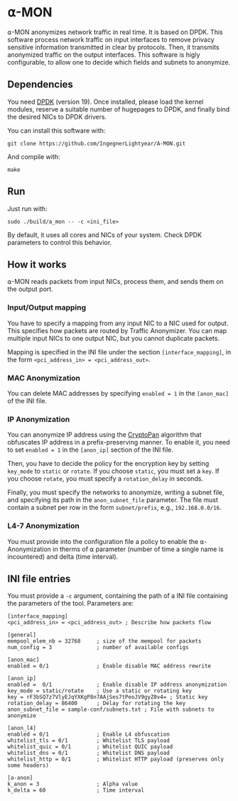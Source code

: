 # ⍺-MON
⍺-MON anonymizes network traffic in real time. It is based on DPDK.
This software process network traffic on input interfaces to remove privacy sensitive information transmitted in clear by protocols.
Then, it transmits anonymized traffic on the output interfaces.
This software is higly configurable, to allow one to decide which fields and subnets to anonymize. 

## Dependencies

You need [DPDK](http://dpdk.org/) (version 19).
Once installed, please load the kernel modules, reserve a suitable number of hugepages to DPDK, and finally bind the desired NICs to DPDK drivers.

You can install this software with:
``` 
git clone https://github.com/IngegnerLightyear/A-MON.git
```

And compile with:
```
make
```

## Run
Just run with:
```
sudo ./build/a_mon -- -c <ini_file>
```

By default, it uses all cores and NICs of your system. Check DPDK parameters to control this behavior.

## How it works

⍺-MON reads packets from input NICs, process them, and sends them on the output port.

### Input/Output mapping

You have to specify a mapping from any input NIC to a NIC used for output. This specifies how packets are routed by Traffic Anonymizer.
You can map multiple input NICs to one output NIC, but you cannot duplicate packets.

Mapping is specified in the INI file under the section `[interface_mapping]`, in the form `<pci_address_in> = <pci_address_out>`.

### MAC Anonymization

You can delete MAC addresses by specifying `enabled = 1` in the `[anon_mac]` of the INI file.

### IP Anonymization

You can anonymize IP address using the [CryptoPan](https://www.cc.gatech.edu/computing/Networking/projects/cryptopan/) algorithm that obfuscates IP address in a prefix-preserving manner. To enable it, you need to set `enabled = 1` in the `[anon_ip]` section of the INI file.

Then, you have to decide the policy for the encryption key by setting `key_mode` to `static` or `rotate`.
If you choose `static`, you must set a `key`. If you choose `rotate`, you must specify a `rotation_delay` in seconds.

Finally, you must specify the networks to anonymize, writing a subnet file, and specifying its path in the `anon_subnet_file` parameter. The file must contain a subnet per row in the form `subnet/prefix`, e.g., `192.168.0.0/16`.

### L4-7 Anonymization

You must provide into the configuration file a policy to enable the ⍺-Anonymization in therms of ⍺ parameter (number of time a single name is incountered) and delta (time interval).

## INI file entries
You must provide a `-c` argument, containing the path of a INI file containing the parameters of the tool.
Parameters are:
```
[interface_mapping]
<pci_address_in> = <pci_address_out> ; Describe how packets flow

[general]
mempool_elem_nb = 32768     ; size of the mempool for packets
num_config = 3              ; number of available configs

[anon_mac]
enabled = 0/1               ; Enable disable MAC address rewrite

[anon_ip]
enabled =  0/1              ; Enable disable IP address anonymization
key_mode = static/rotate    ; Use a static or rotating key
key = rF3bSQ7z7VlyEJqYXKgP8n7AAjSes7tPeoJV9gyZ0v4= ; Static key
rotation_delay = 86400      ; Delay for rotating the key
anon_subnet_file = sample-conf/subnets.txt ; File with subnets to anonymize

[anon_l4]
enabled = 0/1               ; Enable L4 obfuscation
whitelist_tls = 0/1         ; Whitelist TLS payload
whitelist_quic = 0/1        ; Whitelist QUIC payload
whitelist_dns = 0/1         ; Whitelist DNS payload
whitelist_http = 0/1        ; Whitelist HTTP payload (preserves only some headers)

[a-anon]
k_anon = 3                  ; Alpha value
k_delta = 60                ; Time interval
```




